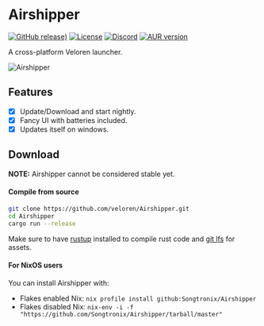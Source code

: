 # Airshipper

[![GitHub release)](https://img.shields.io/github/v/release/veloren/airshipper?include_prereleases)](https://github.com/veloren/Airshipper/releases) [![License](https://img.shields.io/github/license/veloren/airshipper?color=blue)](https://github.com/veloren/Airshipper/blob/master/LICENSE) [![Discord](https://img.shields.io/discord/449602562165833758?label=discord)](https://discord.gg/rvbW3Z4) [![AUR version](https://img.shields.io/aur/version/airshipper?label=AUR)](https://aur.archlinux.org/packages/airshipper/)

A cross-platform Veloren launcher.

![Airshipper](https://camo.githubusercontent.com/71dfc8bb095129c57a7d2c29ff7d50bba4c91e67fef84c2e6ef93be7efb1e02a/68747470733a2f2f7777772e736f6e6774726f6e69782e636f6d2f616972736869707065722d302e342e302e676966)

## Features

- [x] Update/Download and start nightly.
- [x] Fancy UI with batteries included.
- [x] Updates itself on windows.

## Download

**NOTE:** Airshipper cannot be considered stable yet.

#### Compile from source

```bash
git clone https://github.com/veloren/Airshipper.git
cd Airshipper
cargo run --release
```

Make sure to have [rustup](https://rustup.rs/) installed to compile rust code and [git lfs](https://book.veloren.net/contributors/development-tools.html#git-lfs) for assets.

#### For NixOS users

You can install Airshipper with:
- Flakes enabled Nix: `nix profile install github:Songtronix/Airshipper`
- Flakes disabled Nix: `nix-env -i -f "https://github.com/Songtronix/Airshipper/tarball/master"`